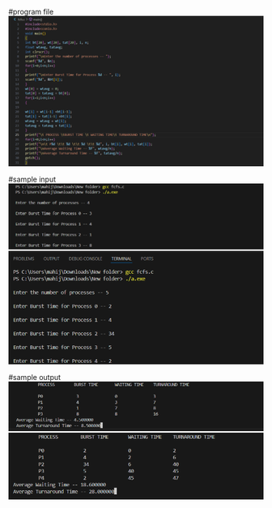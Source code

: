 #program file
![Program file](program_fcfs_5A2.png)

#sample input
![sample_file_input](IO_5A2.png)
![tested input](Test_IO_5A2.png)

#sample output
![sample_file_output](OT_5A2.png)
![tested output](Test_OT_5A2.png)

